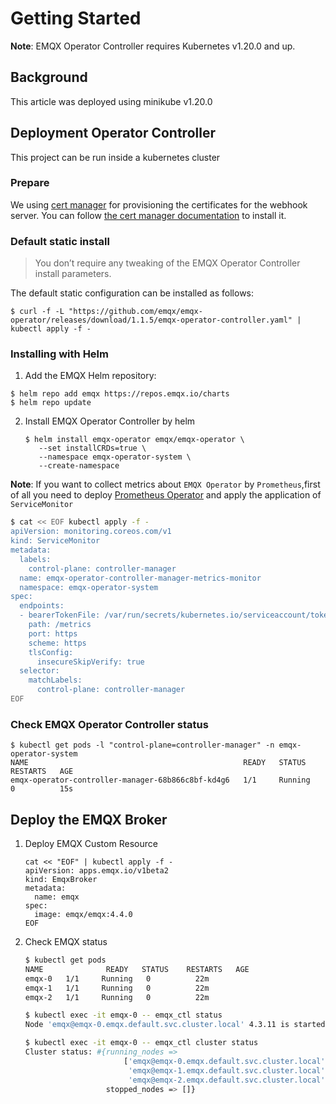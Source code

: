 # Getting Started

**Note**: EMQX Operator Controller requires Kubernetes v1.20.0 and up.

## Background

This article was deployed using minikube v1.20.0

## Deployment Operator Controller

This project can be run inside a kubernetes cluster

### Prepare

We using [cert manager](https://github.com/jetstack/cert-manager) for provisioning the certificates for the webhook server. You can follow [the cert manager documentation](https://cert-manager.io/docs/installation/) to install it.

### Default static install

> You don’t require any tweaking of the EMQX Operator Controller install parameters.

The default static configuration can be installed as follows:

```shell
$ curl -f -L "https://github.com/emqx/emqx-operator/releases/download/1.1.5/emqx-operator-controller.yaml" | kubectl apply -f -
```

### Installing with Helm

1.  Add the EMQX Helm repository:
   ```
   $ helm repo add emqx https://repos.emqx.io/charts
   $ helm repo update
   ```
2. Install EMQX Operator Controller by helm
   ```
   $ helm install emqx-operator emqx/emqx-operator \
      --set installCRDs=true \
      --namespace emqx-operator-system \
      --create-namespace
   ```
**Note**:
If you want to collect metrics about `EMQX Operator` by `Prometheus`,first of all you need to deploy [Prometheus Operator](https://github.com/prometheus-operator/prometheus-operator) and apply the application of `ServiceMonitor`

```bash
$ cat << EOF kubectl apply -f -
apiVersion: monitoring.coreos.com/v1
kind: ServiceMonitor
metadata:
  labels:
    control-plane: controller-manager
  name: emqx-operator-controller-manager-metrics-monitor
  namespace: emqx-operator-system
spec:
  endpoints:
  - bearerTokenFile: /var/run/secrets/kubernetes.io/serviceaccount/token
    path: /metrics
    port: https
    scheme: https
    tlsConfig:
      insecureSkipVerify: true
  selector:
    matchLabels:
      control-plane: controller-manager
EOF
```

### Check EMQX Operator Controller status

   ```shell
   $ kubectl get pods -l "control-plane=controller-manager" -n emqx-operator-system
   NAME                                                READY   STATUS    RESTARTS   AGE
   emqx-operator-controller-manager-68b866c8bf-kd4g6   1/1     Running   0          15s
   ```

## Deploy the EMQX Broker

1. Deploy EMQX Custom Resource
   ```
   cat << "EOF" | kubectl apply -f -
   apiVersion: apps.emqx.io/v1beta2
   kind: EmqxBroker
   metadata:
     name: emqx
   spec:
     image: emqx/emqx:4.4.0
   EOF
   ```

2. Check EMQX status
   ```bash
   $ kubectl get pods
   NAME              READY   STATUS    RESTARTS   AGE
   emqx-0   1/1     Running   0          22m
   emqx-1   1/1     Running   0          22m
   emqx-2   1/1     Running   0          22m

   $ kubectl exec -it emqx-0 -- emqx_ctl status
   Node 'emqx@emqx-0.emqx.default.svc.cluster.local' 4.3.11 is started

   $ kubectl exec -it emqx-0 -- emqx_ctl cluster status
   Cluster status: #{running_nodes =>
                         ['emqx@emqx-0.emqx.default.svc.cluster.local',
                          'emqx@emqx-1.emqx.default.svc.cluster.local',
                          'emqx@emqx-2.emqx.default.svc.cluster.local'],
                     stopped_nodes => []}
   ```